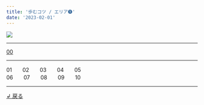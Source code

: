 ```yaml
---
title: '歩むコツ / エリア➊'
date: '2023-02-01'
---
```

![](/images/11.jpg)
***
[00](/posts/11_00)
***
01　　02　　03　　04　　05  
06　　07　　08　　09　　10
***
[ ↲ 戻る ](/posts/0)

